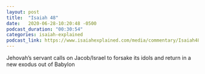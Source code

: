 ```yaml
---
layout: post
title:  "Isaiah 48"
date:   2020-06-28-10:20:48 -0500
podcast_duration: "00:30:54"
categories: isaiah-explained
podcast_link: https://www.isaiahexplained.com/media/commentary/Isaiah48.mp3
---
```

Jehovah’s servant calls on Jacob/Israel to forsake its idols and return in a new exodus out of Babylon
